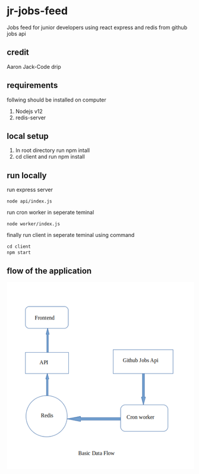 # jr-jobs-feed
Jobs feed for junior developers using react express and redis from github jobs api

## credit
Aaron Jack-Code drip

## requirements
follwing should be installed on computer

<ol>
<li>Nodejs v12</li>
<li>redis-server</li>
</ol>

## local setup
<ol>
<li>In root directory run npm intall</li>
<li>cd client and run npm install</li>
</ol>

## run locally
run express server
```
node api/index.js
```
run cron worker in seperate teminal
```
node worker/index.js
```
finally run client in seperate teminal using command
```
cd client  
npm start
```

## flow of the application
![](./flow.png)

